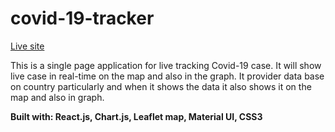 # covid-19-tracker
<a href="https://covid-19-tracker-dcfd9.web.app/">Live site</a>
<br />

This is a single page application for live tracking Covid-19 case. It will show live case in real-time on the map and also in the graph. It provider data base on country particularly and when it shows the data it also shows it on the map and also in graph.

<b>Built with: React.js, Chart.js, Leaflet map, Material UI, CSS3</b>